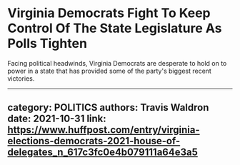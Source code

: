 # Virginia Democrats Fight To Keep Control Of The State Legislature As Polls Tighten

Facing political headwinds, Virginia Democrats are desperate to hold on to power in a state that has provided some of the party's biggest recent victories.

---
category: POLITICS
authors: Travis Waldron
date: 2021-10-31
link: https://www.huffpost.com/entry/virginia-elections-democrats-2021-house-of-delegates_n_617c3fc0e4b079111a64e3a5
---
